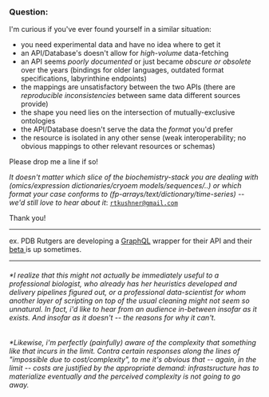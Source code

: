 ### Question:


I'm curious if you've ever found yourself in a similar situation:

 - you need experimental data and have no idea where to get it
 - an API/Database's doesn't allow for *high-volume* data-fetching
 - an API seems *poorly documented* or just became *obscure or obsolete* over the years (bindings for older languages, outdated format specifications, labyrinthine endpoints)
 - the mappings are unsatisfactory between the two APIs (there are *reproducible inconsistencies* between same data different sources provide)
 - the shape you need lies on the intersection of mutually-exclusive ontologies
 - the API/Database doesn't serve the data the *format* you'd prefer 
 - the resource is isolated in any other sense (weak interoperability; no obvious mappings to other relevant resources or schemas) 

Please drop me a line if so!

*It doesn't matter which slice of the biochemistry-stack you are dealing with (omics/expression dictionaries/cryoem models/sequences/..) or which format your case conforms to (fp-arrays/text/dictionary/time-series) -- we'd still love to hear about it*: [ ```rtkushner@gmail.com``` ](mailto:rtkushner@gmail.com?subject=Biological+Data+Integration)

Thank you!

____

ex. PDB Rutgers are developing a [GraphQL](https://graphql.org/) wrapper for their API and their [ beta ](http://beta.rcsb.org/pages/webservices) is up sometimes.

_________


###### *I realize that this might not actually be immediately useful to a professional biologist, who already has her heuristics developed and delivery pipelines figured out, or a professional data-scientist for whom another layer of scripting on top of the usual cleaning might not seem so unnatural. In fact, i'd like to hear from an audience in-between insofar as it exists. And insofar as it doesn't -- the reasons for why it can't.  

###### *Likewise, i'm perfectly (painfully) aware of the complexity that something like that incurs in the limit. Contra certain responses along the lines of "impossible due to cost/complexity", to me it's obvious that -- again, in the limit -- costs are justified by the appropriate demand:  infrastsructure has to materialize eventually and the perceived complexity is not going to go away. 


